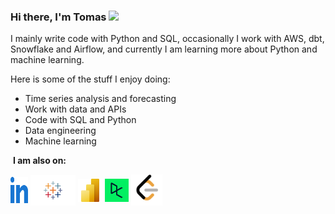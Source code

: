 ### Hi there, I'm Tomas <img src="https://media.giphy.com/media/hvRJCLFzcasrR4ia7z/giphy.gif" width="25">

I mainly write code with Python and SQL, occasionally I work with AWS, dbt, Snowflake and Airflow, and currently I am learning more about Python and machine learning.

Here is some of the stuff I enjoy doing:
* Time series analysis and forecasting
* Work with data and APIs
* Code with SQL and Python
* Data engineering
* Machine learning

 &nbsp;**I am also on:**
<p align="left">
<a href="https://www.linkedin.com/in/tomas-sidiskis/" target="blank"><img align="center" src="https://github.com/tomassidiskis/TomasSidiskis/blob/main/linked-in-alt.svg" alt="tomassidiskis" height="42" width="28" /></a>
<a href="https://public.tableau.com/app/profile/tomassidiskis" target="blank"><img align="center" src="https://github.com/tomassidiskis/TomasSidiskis/blob/main/tab.png" alt="tomassidiskis" height="49" width="72" /></a>
<a href="https://www.novypro.com/profile_projects/tomas" target="blank"><img align="center" src="https://github.com/tomassidiskis/TomasSidiskis/blob/main/powerbi.png" alt="tomassidiskis" height="37" width="39" /></a>
<a href="https://www.datacamp.com/profile/tomassidiskis" target="blank"><img align="center" src="https://github.com/tomassidiskis/TomasSidiskis/blob/main/datacamp" alt="tomassidiskis" height="37" width="38" /></a>
<a href="https://leetcode.com/tomassidiskis/" target="blank"><img align="center" src="https://github.com/tomassidiskis/TomasSidiskis/blob/main/LeetCode.png" alt="tomassidiskis" height="50" width="50" /></a>
